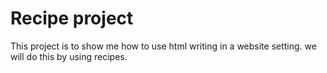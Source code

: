 # Recipe project
This project is to show me how to use html writing in a website setting. we will do this by using recipes.
